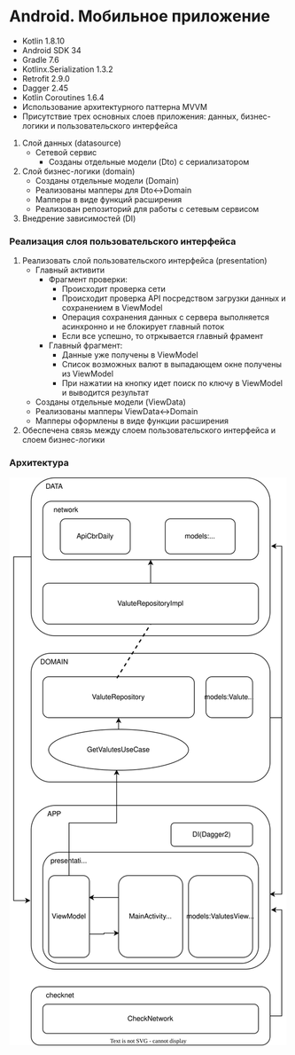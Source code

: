 # Android. Мобильное приложение

- Kotlin 1.8.10
- Android SDK 34
- Gradle 7.6
- Kotlinx.Serialization 1.3.2
- Retrofit 2.9.0
- Dagger 2.45
- Kotlin Coroutines 1.6.4
- Использование архитектурного паттерна MVVM
- Присутствие трех основных слоев приложения: данных, бизнес-логики и пользовательского интерфейса

1. Слой данных (datasource)
    - Сетевой сервис
        - Созданы отдельные модели (Dto) с сериализатором
2. Слой бизнес-логики (domain)
    - Созданы отдельные модели (Domain)
    - Реализованы мапперы для Dto<->Domain
    - Мапперы в виде функций расширения
    - Реализован репозиторий для работы с сетевым сервисом
3. Внедрение зависимостей (DI)

### Реализация слоя пользовательского интерфейса

1. Реализовать слой пользовательского интерфейса (presentation)
    - Главный активити
        - Фрагмент проверки:
            - Происходит проверка сети
            - Происходит проверка API посредством загрузки данных и сохранением в ViewModel
            - Операция сохранения данных с сервера выполняется асинхронно и не блокирует главный поток
            - Если все успешно, то отркывается главный фрамент
        - Главный фрагмент:
            - Данные уже получены в ViewModel
            - Список возможных валют в выпадающем окне получены из ViewModel
            - При нажатии на кнопку идет поиск по ключу в ViewModel и выводится результат
    - Созданы отдельные модели (ViewData)
    - Реализованы мапперы ViewData<->Domain
    - Мапперы оформлены в виде функции расширения
2. Обеспечена связь между слоем пользовательского интерфейса и слоем бизнес-логики

### Архитектура

![architecture img](/architecture.svg)